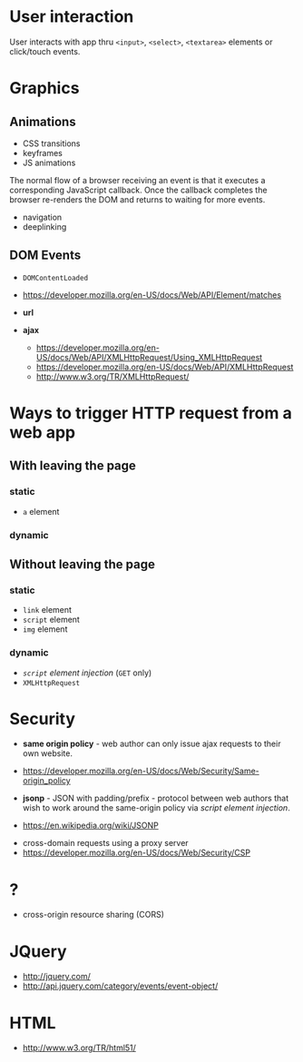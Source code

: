 # User interaction

User interacts with app thru `<input>`, `<select>`, `<textarea>` elements or click/touch events.

# Graphics
## Animations
- CSS transitions
- keyframes
- JS animations

The normal flow of a browser receiving an event is that it executes a corresponding JavaScript callback. Once the callback completes the browser re-renders the DOM and returns to waiting for more events.
- navigation
- deeplinking

## DOM Events
- `DOMContentLoaded`
- https://developer.mozilla.org/en-US/docs/Web/API/Element/matches

- **url**
- **ajax**
  + https://developer.mozilla.org/en-US/docs/Web/API/XMLHttpRequest/Using_XMLHttpRequest
  + https://developer.mozilla.org/en-US/docs/Web/API/XMLHttpRequest
  + http://www.w3.org/TR/XMLHttpRequest/

# Ways to trigger HTTP request from a web app
## With leaving the page
### static
- `a` element

### dynamic

## Without leaving the page
### static
- `link` element
- `script` element
- `img` element

### dynamic
-  *`script` element injection* (`GET` only)
- `XMLHttpRequest`

# Security
- **same origin policy** - web author can only issue ajax requests to their own website.
 + https://developer.mozilla.org/en-US/docs/Web/Security/Same-origin_policy
- **jsonp** - JSON with padding/prefix - protocol between web authors that wish to work around the same-origin policy via *script element injection*.
 + https://en.wikipedia.org/wiki/JSONP
- cross-domain requests using a proxy server
- https://developer.mozilla.org/en-US/docs/Web/Security/CSP


# ?
- cross-origin resource sharing (CORS)

# JQuery
- http://jquery.com/
- http://api.jquery.com/category/events/event-object/

# HTML
- http://www.w3.org/TR/html51/

